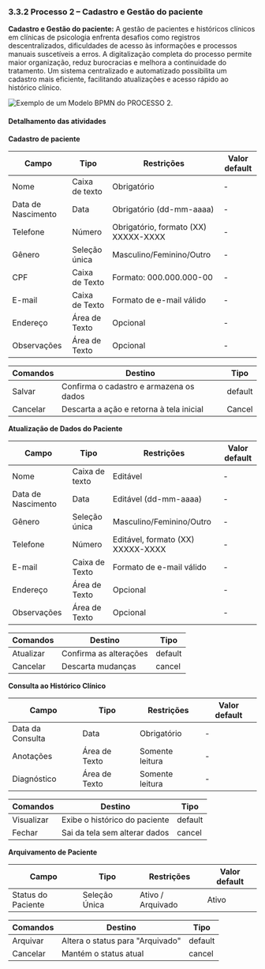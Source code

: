 ### 3.3.2 Processo 2 – Cadastro e Gestão do paciente

**Cadastro e Gestão do paciente:** A gestão de pacientes e históricos clínicos em clínicas de psicologia enfrenta desafios como registros descentralizados, dificuldades de acesso às informações e processos manuais suscetíveis a erros. A digitalização completa do processo permite maior organização, reduz burocracias e melhora a continuidade do tratamento. Um sistema centralizado e automatizado possibilita um cadastro mais eficiente, facilitando atualizações e acesso rápido ao histórico clínico. 

![Exemplo de um Modelo BPMN do PROCESSO 2](images/).


#### Detalhamento das atividades

**Cadastro de paciente**

| **Campo**       | **Tipo**         | **Restrições** | **Valor default** |
| ---             | ---              | ----           | ---               |
| Nome            | Caixa de texto   | Obrigatório    | -                 |
| Data de Nascimento  | Data                 | Obrigatório (dd-mm-aaaa)               | -                  |
| Telefone           | Número   | Obrigatório, formato (XX) XXXXX-XXXX | -               |
| Gênero           | Seleção única   | Masculino/Feminino/Outro | -               |
| CPF          | Caixa de Texto   | Formato: 000.000.000-00 | -          |
| E-mail          | Caixa de Texto   | Formato de e-mail válido | -          |
| Endereço           | Área de Texto   | Opcional | -               |
| Observações          | Área de Texto   | Opcional | -          |

| **Comandos**         |  **Destino**                   | **Tipo** |
| ---                  | ---                            | ---               |
| Salvar               | Confirma o cadastro e armazena os dados              | default           |
| Cancelar            | Descarta a ação e retorna à tela inicial  | Cancel                  |


**Atualização de Dados do Paciente**

| **Campo**       | **Tipo**         | **Restrições** | **Valor default** |
| ---             | ---              | ----           | ---               |
| Nome            | Caixa de texto   | Editável    | -                 |
| Data de Nascimento  | Data                 | Editável (dd-mm-aaaa)               | -                  |
| Gênero           | Seleção única   | Masculino/Feminino/Outro | -               |
| Telefone           | Número   | Editável, formato (XX) XXXXX-XXXX | -               |
| E-mail          | Caixa de Texto   | Formato de e-mail válido | -          |
| Endereço           | Área de Texto   | Opcional | -               |
| Observações          | Área de Texto   | Opcional | -          |

| **Comandos**         |  **Destino**                   | **Tipo** |
| ---                  | ---                            | ---               |
| Atualizar               | Confirma as alterações              | default           |
| Cancelar            | Descarta mudanças  | cancel                  |

**Consulta ao Histórico Clínico**

| **Campo**       | **Tipo**         | **Restrições** | **Valor default** |
| ---             | ---              | ----           | ---               |
| Data da Consulta            | Data   | Obrigatório    | -                 |
| Anotações  | Área de Texto                 | Somente leitura               | -                  |
| Diagnóstico           | Área de Texto   | Somente leitura | -               |

| **Comandos**         |  **Destino**                   | **Tipo** |
| ---                  | ---                            | ---               |
| Visualizar               | Exibe o histórico do paciente              | default           |
| Fechar            | Sai da tela sem alterar dados  | cancel                  |

**Arquivamento de Paciente**

| **Campo**       | **Tipo**         | **Restrições** | **Valor default** |
| ---             | ---              | ----           | ---               |
| Status do Paciente   | Seleção Única   | Ativo / Arquivado   | Ativo                |

| **Comandos**         |  **Destino**                   | **Tipo** |
| ---                  | ---                            | ---               |
| Arquivar               | Altera o status para "Arquivado"              | default           |
| Cancelar            | Mantém o status atual  | cancel                  |

